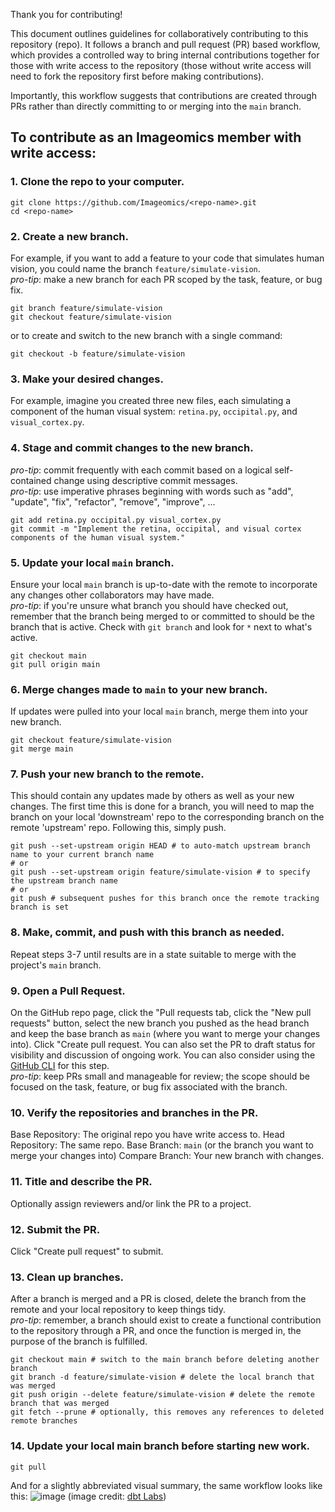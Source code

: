 Thank you for contributing!

This document outlines guidelines for collaboratively contributing to this repository (repo). It follows a branch and pull request (PR) based workflow, which provides a controlled way to bring internal contributions together for those with write access to the repository (those without write access will need to fork the repository first before making contributions).

Importantly, this workflow suggests that contributions are created through PRs rather than directly committing to or merging into the `main` branch.

## To contribute as an Imageomics member with write access:
### 1. Clone the repo to your computer.<br>
```
git clone https://github.com/Imageomics/<repo-name>.git
cd <repo-name>
```

### 2. Create a new branch.<br>
For example, if you want to add a feature to your code that simulates human vision, you could name the branch `feature/simulate-vision`.<br>
_pro-tip_: make a new branch for each PR scoped by the task, feature, or bug fix.<br>
```
git branch feature/simulate-vision
git checkout feature/simulate-vision
```
or to create and switch to the new branch with a single command:
```
git checkout -b feature/simulate-vision
```

### 3. Make your desired changes.<br>
For example, imagine you created three new files, each simulating a component of the human visual system: `retina.py`, `occipital.py`, and `visual_cortex.py`.<br>

### 4. Stage and commit changes to the new branch.<br>
_pro-tip_: commit frequently with each commit based on a logical self-contained change using descriptive commit messages.<br>
_pro-tip_: use imperative phrases beginning with words such as "add", "update", "fix", "refactor", "remove", "improve", ...<br>
```
git add retina.py occipital.py visual_cortex.py
git commit -m "Implement the retina, occipital, and visual cortex components of the human visual system."
```

### 5. Update your local `main` branch.<br>
Ensure your local `main` branch is up-to-date with the remote to incorporate any changes other collaborators may have made.<br>
_pro-tip_: if you're unsure what branch you should have checked out, remember that the branch being merged to or committed to should be the branch that is active. Check with `git branch` and look for `*` next to what's active.<br>
```
git checkout main
git pull origin main
```

### 6. Merge changes made to `main` to your new branch.<br>
If updates were pulled into your local `main` branch, merge them into your new branch.<br>
```
git checkout feature/simulate-vision
git merge main
```

### 7. Push your new branch to the remote.<br>
This should contain any updates made by others as well as your new changes. The first time this is done for a branch, you will need to map the branch on your local 'downstream' repo to the corresponding branch on the remote 'upstream' repo. Following this, simply push.<br>
```
git push --set-upstream origin HEAD # to auto-match upstream branch name to your current branch name
# or
git push --set-upstream origin feature/simulate-vision # to specify the upstream branch name
# or
git push # subsequent pushes for this branch once the remote tracking branch is set
```

### 8. Make, commit, and push with this branch as needed.<br>
Repeat steps 3-7 until results are in a state suitable to merge with the project's `main` branch.<br>

### 9. Open a Pull Request.<br>
On the GitHub repo page, click the "Pull requests tab, click the "New pull requests" button, select the new branch you pushed as the head branch and keep the base branch as `main` (where you want to merge your changes into). Click "Create pull request. You can also set the PR to draft status for visibility and discussion of ongoing work. You can also consider using the [GitHub CLI]([url](https://cli.github.com/)) for this step.<br>
_pro-tip_: keep PRs small and manageable for review; the scope should be focused on the task, feature, or bug fix associated with the branch.<br>

### 10. Verify the repositories and branches in the PR.<br>
Base Repository: The original repo you have write access to. Head Repository: The same repo. Base Branch: `main` (or the branch you want to merge your changes into) Compare Branch: Your new branch with changes.<br>

### 11. Title and describe the PR.<br>
Optionally assign reviewers and/or link the PR to a project.<br>

### 12. Submit the PR.<br>
Click "Create pull request" to submit.<br>

### 13. Clean up branches.<br>
After a branch is merged and a PR is closed, delete the branch from the remote and your local repository to keep things tidy.<br>
_pro-tip_: remember, a branch should exist to create a functional contribution to the repository through a PR, and once the function is merged in, the purpose of the branch is fulfilled.<br>
```
git checkout main # switch to the main branch before deleting another branch
git branch -d feature/simulate-vision # delete the local branch that was merged
git push origin --delete feature/simulate-vision # delete the remote branch that was merged
git fetch --prune # optionally, this removes any references to deleted remote branches
```

### 14. Update your local main branch before starting new work.<br>
```
git pull
```

And for a slightly abbreviated visual summary, the same workflow looks like this:
![image](https://user-images.githubusercontent.com/31709066/230167049-6315b056-74d5-4a18-bb60-5bc06a191783.png)
(image credit: [dbt Labs](https://www.getdbt.com/analytics-engineering/transformation/git-workflow/))
